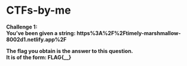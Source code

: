 # CTFs-by-me

<b>Challenge 1:<b> <br>
You’ve been given a string: https%3A%2F%2Ftimely-marshmallow-8002d1.netlify.app%2F<br>

The flag you obtain is the answer to this question. <br>
It is of the form: FLAG{__}<br>
